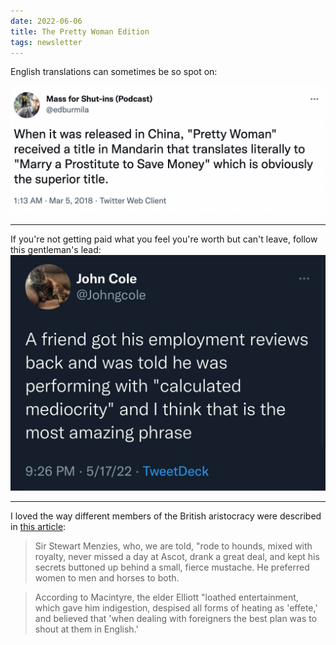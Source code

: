 ```yaml
---
date: 2022-06-06
title: The Pretty Woman Edition
tags: newsletter
---
```


English translations can sometimes be so spot on:

![prettywoman](https://raw.githubusercontent.com/muneer78/muneer78.github.io/master/images/prettywoman.png)

---

If you're not getting paid what you feel you're worth but can't leave, follow this gentleman's lead:
![calculatedmediocrity](https://raw.githubusercontent.com/muneer78/muneer78.github.io/master/images/calculatedmediocrity.jpg)

---

I loved the way different members of the British aristocracy were described in [this article](https://www.newyorker.com/magazine/2014/07/28/philby):

> Sir Stewart Menzies, who, we are told, "rode to hounds, mixed with royalty, never missed a day at Ascot, drank a great deal, and kept his secrets buttoned up behind a small, fierce mustache. He preferred women to men and horses to both. 

> According to Macintyre, the elder Elliott "loathed entertainment, which gave him indigestion, despised all forms of heating as 'effete,' and believed that 'when dealing with foreigners the best plan was to shout at them in English.'